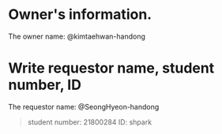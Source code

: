 # Owner's information.

The owner name: 
@kimtaehwan-handong

# Write requestor name, student number, ID
The requestor name:
@SeongHyeon-handong
>student number: 21800284
>ID: shpark

